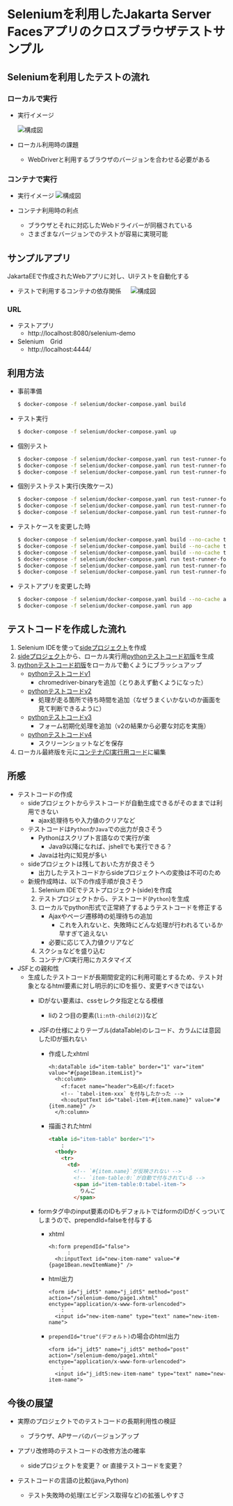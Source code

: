 # Seleniumを利用したJakarta Server Facesアプリのクロスブラウザテストサンプル

## Seleniumを利用したテストの流れ

### ローカルで実行

- 実行イメージ

  ![構成図](resources/selenium-local.drawio.png)

- ローカル利用時の課題
  - WebDriverと利用するブラウザのバージョンを合わせる必要がある

### コンテナで実行

- 実行イメージ
  ![構成図](resources/selenium-grid.drawio.png)

- コンテナ利用時の利点
  - ブラウザとそれに対応したWebドライバーが同梱されている
  - さまざまなバージョンでのテストが容易に実現可能

## サンプルアプリ

JakartaEEで作成されたWebアプリに対し、UIテストを自動化する

- テストで利用するコンテナの依存関係
　 ![構成図](resources/architecture.drawio.png)

### URL

- テストアプリ
  - http://localhost:8080/selenium-demo
- Selenium　Grid
  - http://localhost:4444/

## 利用方法

- 事前準備

  ```sh
  $ docker-compose -f selenium/docker-compose.yaml build
  ```

- テスト実行

  ```sh
  $ docker-compose -f selenium/docker-compose.yaml up
  ```

- 個別テスト

  ```sh
  $ docker-compose -f selenium/docker-compose.yaml run test-runner-for-chrome pytest test_demo_grid.py
  $ docker-compose -f selenium/docker-compose.yaml run test-runner-for-edge pytest test_demo_grid.py
  $ docker-compose -f selenium/docker-compose.yaml run test-runner-for-firefox pytest test_demo_grid.py
  ```

- 個別テストテスト実行(失敗ケース)

  ```sh
  $ docker-compose -f selenium/docker-compose.yaml run test-runner-for-chrome pytest test_demo_grid_fail.py
  $ docker-compose -f selenium/docker-compose.yaml run test-runner-for-edge pytest test_demo_grid_fail.py
  $ docker-compose -f selenium/docker-compose.yaml run test-runner-for-firefox pytest test_demo_grid_fail.py
  ```

- テストケースを変更した時

  ```sh
  $ docker-compose -f selenium/docker-compose.yaml build --no-cache test-runner-for-chrome
  $ docker-compose -f selenium/docker-compose.yaml build --no-cache test-runner-for-edge
  $ docker-compose -f selenium/docker-compose.yaml build --no-cache test-runner-for-firefox
  $ docker-compose -f selenium/docker-compose.yaml run test-runner-for-chrome
  $ docker-compose -f selenium/docker-compose.yaml run test-runner-for-edge
  $ docker-compose -f selenium/docker-compose.yaml run test-runner-for-firefox
  ```

- テストアプリを変更した時

  ```sh
  $ docker-compose -f selenium/docker-compose.yaml build --no-cache app
  $ docker-compose -f selenium/docker-compose.yaml run app
  ```

## テストコードを作成した流れ

1. Selenium IDEを使って[sideプロジェクト](./selenium/seleniumu-demo.side)を作成
1. [sideプロジェクト](./selenium/seleniumu-demo.side)から、ローカル実行用[pythonテストコード初版](./selenium/test-runner/test_demo_local.py)を生成
1. [pythonテストコード初版](./selenium/test-runner/test_demo_local.py)をローカルで動くようにブラッシュアップ
    - [pythonテストコードv1](./selenium/test-runner/test_demo_local1.py)
      - chromedriver-binaryを追加（とりあえず動くようになった）
    - [pythonテストコードv2](./selenium/test-runner/test_demo_local2.py)
      - 処理が走る箇所で待ち時間を追加（なぜうまくいかないのか画面を見て判断できるように）
    - [pythonテストコードv3](./selenium/test-runner/test_demo_local3.py)
      - フォーム初期化処理を追加（v2の結果から必要な対応を実施）
    - [pythonテストコードv4](./selenium/test-runner/test_demo_local4.py)
      - スクリーンショットなどを保存
1. ローカル最終版を元に[コンテナ/CI実行用コード](./selenium/test-runner/test_demo_grid.py)に編集

## 所感

- テストコードの作成
  - sideプロジェクトからテストコードが自動生成できるがそのままでは利用できない
    - ajax処理待ちや入力値のクリアなど
  - テストコードは`Python`か`Java`での出力が良さそう
    - Pythonはスクリプト言語なので実行が楽
      - Java9以降になれば、jshellでも実行できる？
    - Javaは社内に知見が多い
  - sideプロジェクトは残しておいた方が良さそう
    - 出力したテストコードからsideプロジェクトへの変換は不可のため
  - 新規作成時は、以下の作成手順が良さそう
    1. Selenium IDEでテストプロジェクト(side)を作成
    1. テストプロジェクトから、テストコード(`Python`)を生成
    1. ローカルでpython形式で正常終了するようテストコードを修正する
        - Ajaxやページ遷移時の処理待ちの追加
          - これを入れないと、失敗時にどんな処理が行われるているか早すぎて追えない
        - 必要に応じて入力値クリアなど
    1. スクショなどを盛り込む
    1. コンテナ/CI実行用にカスタマイズ
- JSFとの親和性
  - 生成したテストコードが長期間安定的に利用可能とするため、テスト対象となるhtml要素に対し明示的にIDを振り、変更すべきではない
    - IDがない要素は、cssセレクタ指定となる模様
      - liの２つ目の要素(`li:nth-child(2)`)など
    - JSFの仕様によりテーブル(dataTable)のレコード、カラムには意図したIDが振れない
      - 作成したxhtml

        ```xhtml
        <h:dataTable id="item-table" border="1" var="item" value="#{page1Bean.itemList}">
          <h:column>
            <f:facet name="header">名前</f:facet>
            <!-- `tabel-item-xxx` を付与したかった -->
            <h:outputText id="tabel-item-#{item.name}" value="#{item.name}" />
          </h:column>
        ```

      - 描画されたhtml

        ```html
        <table id="item-table" border="1">
            :
          <tbody>
            <tr>
              <td>
                <!-- `#{item.name}`が反映されない -->
                <!-- `item-table:0:`が自動で付与されている -->
                <span id="item-table:0:tabel-item-">
                  りんご
                </span>
        ```

    - formタグ中のinput要素のIDもデフォルトではformのIDがくっついてしまうので、prependId=falseを付与する
      - xhtml

        ```xhtml
        <h:form prependId="false">
              :
          <h:inputText id="new-item-name" value="#{page1Bean.newItemName}" />
        ```

      - html出力

        ```xhtml
        <form id="j_idt5" name="j_idt5" method="post" action="/selenium-demo/page1.xhtml" enctype="application/x-www-form-urlencoded">
            :
          <input id="new-item-name" type="text" name="new-item-name">
        ```

      - `prependId="true"(デフォルト)`の場合のhtml出力

        ```xhtml
        <form id="j_idt5" name="j_idt5" method="post" action="/selenium-demo/page1.xhtml" enctype="application/x-www-form-urlencoded">
            :
          <input id="j_idt5:new-item-name" type="text" name="new-item-name">
        ```

## 今後の展望

- 実際のプロジェクトでのテストコードの長期利用性の検証
  - ブラウザ、APサーバのバージョンアップ

- アプリ改修時のテストコードの改修方法の確率
  - sideプロジェクトを変更？ or 直接テストコードを変更？

- テストコードの言語の比較(java,Python)
  - テスト失敗時の処理(エビデンス取得など)の拡張しやすさ
